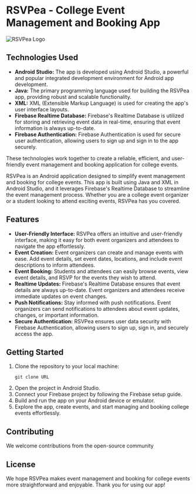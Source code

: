<!DOCTYPE html>
<html>

<body>

<h1>RSVPea - College Event Management and Booking App</h1>
<p><img src="RSVPea_Logo.png" alt="RSVPea Logo"></p>

<h2>Technologies Used</h2>
<ul>
  <li><b>Android Studio:</b> The app is developed using Android Studio, a powerful and popular integrated development environment for Android app development.</li>
  <li><b>Java:</b> The primary programming language used for building the RSVPea app, providing robust and scalable functionality.</li>
  <li><b>XML:</b> XML (Extensible Markup Language) is used for creating the app's user interface layouts.</li>
  <li><b>Firebase Realtime Database:</b> Firebase's Realtime Database is utilized for storing and retrieving event data in real-time, ensuring that event information is always up-to-date.</li>
  <li><b>Firebase Authentication:</b> Firebase Authentication is used for secure user authentication, allowing users to sign up and sign in to the app securely.</li>
</ul>
<p>These technologies work together to create a reliable, efficient, and user-friendly event management and booking application for college events.</p>

<p>RSVPea is an Android application designed to simplify event management and booking for college events. This app is built using Java and XML in Android Studio, and it leverages Firebase's Realtime Database to streamline the event management process. Whether you are a college event organizer or a student looking to attend exciting events, RSVPea has you covered.</p>

<h2>Features</h2>
<ul>
  <li><b>User-Friendly Interface:</b> RSVPea offers an intuitive and user-friendly interface, making it easy for both event organizers and attendees to navigate the app effortlessly.</li>
  <li><b>Event Creation:</b> Event organizers can create and manage events with ease. Add event details, set event dates, locations, and include event descriptions to inform attendees.</li>
  <li><b>Event Booking:</b> Students and attendees can easily browse events, view event details, and RSVP for the events they wish to attend.</li>
  <li><b>Realtime Updates:</b> Firebase's Realtime Database ensures that event details are always up-to-date. Event organizers and attendees receive immediate updates on event changes.</li>
  <li><b>Push Notifications:</b> Stay informed with push notifications. Event organizers can send notifications to attendees about event updates, changes, or important information.</li>
  <li><b>Secure Authentication:</b> RSVPea ensures user data security with Firebase Authentication, allowing users to sign up, sign in, and securely access the app.</li>
</ul>

<h2>Getting Started</h2>
<ol>
  <li>Clone the repository to your local machine:
    <pre><code>git clone URL</code></pre>
  </li>
  <li>Open the project in Android Studio.</li>
  <li>Connect your Firebase project by following the Firebase setup guide.</li>
  <li>Build and run the app on your Android device or emulator.</li>
  <li>Explore the app, create events, and start managing and booking college events effortlessly.</li>
</ol>

<h2>Contributing</h2>
<p>We welcome contributions from the open-source community</p>

<h2>License</h2>
<p>We hope RSVPea makes event management and booking for college events more straightforward and enjoyable. Thank you for using our app!</p>

</body>
</html>
